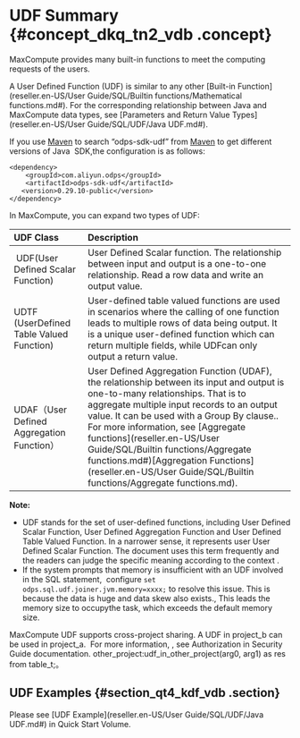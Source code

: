 # UDF Summary {#concept_dkq_tn2_vdb .concept}

MaxCompute provides many built-in functions to meet the computing requests of the users.

A User Defined Function \(UDF\) is similar to any other [Built-in Function](reseller.en-US/User Guide/SQL/Builtin functions/Mathematical functions.md#). For the corresponding relationship between Java and MaxCompute data types, see [Parameters and Return Value Types](reseller.en-US/User Guide/SQL/UDF/Java UDF.md#).

If you use [Maven](http://search.maven.org/) to search “odps-sdk-udf” from [Maven](http://search.maven.org/) to get different versions of Java  SDK,the configuration is as follows:

```
<dependency>
    <groupId>com.aliyun.odps</groupId>
    <artifactId>odps-sdk-udf</artifactId>
   <version>0.29.10-public</version>
</dependency>
```

In MaxCompute, you can expand two types of UDF:

|UDF Class|Description|
|:--------|:----------|
| UDF\(User Defined Scalar Function\)|User Defined Scalar function. The relationship between input and output is a one-to-one relationship. Read a row data and write an output value.|
|UDTF \(UserDefined Table Valued Function\)|User-defined table valued functions are used in scenarios where the calling of one function leads to multiple rows of data being output. It is a unique user-defined function which can return multiple fields, while UDFcan only output a return value.|
|UDAF（User Defined Aggregation Function）|User Defined Aggregation Function \(UDAF\), the relationship between its input and output is one-to-many relationships. That is to aggregate multiple input records to an output value. It can be used with a Group By clause..  For more information, see [Aggregate functions](reseller.en-US/User Guide/SQL/Builtin functions/Aggregate functions.md#)[Aggregation Functions](reseller.en-US/User Guide/SQL/Builtin functions/Aggregate functions.md).|

**Note:** 

-   UDF stands for the set of user-defined functions, including User Defined Scalar Function, User Defined Aggregation Function and User Defined Table Valued Function. In a narrower sense, it represents user User Defined Scalar Function. The document uses this term frequently and the readers can judge the specific meaning according to the context .
-   If the system prompts that memory is insufficient with an UDF involved in the SQL statement,  configure `set odps.sql.udf.joiner.jvm.memory=xxxx;` to resolve this issue. This is because the data is huge and data skew also exists., This leads the memory size to occupythe task, which exceeds the default memory size.

MaxCompute UDF supports cross-project sharing. A UDF in project\_b can be used in project\_a.  For more information, , see Authorization in Security Guide documentation. other\_project:udf\_in\_other\_project\(arg0, arg1\) as res from table\_t;。

## UDF Examples {#section_qt4_kdf_vdb .section}

Please see [UDF Example](reseller.en-US/User Guide/SQL/UDF/Java UDF.md#) in Quick Start Volume.

